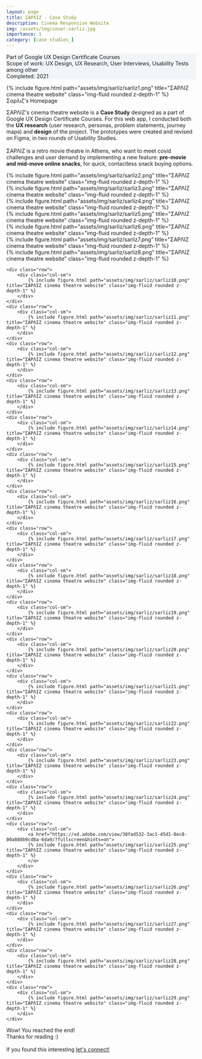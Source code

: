 ```yaml
---
layout: page
title: ΣΑΡΛΙΖ - Case Study
description: Cinema Responsive Website
img: /assets/img/cover-sarliz.jpg
importance: 1
category: [case studies_]
---
```

<div class="px-3 pt-3 pb-1 mb-3 rounded" style="background-color: rgba(43, 86, 127, .05);">
    <p>
    Part of Google UX Design Certificate Courses<br>
    Scope of work: UX Design, UX Research, User Interviews, Usability Tests among other<br>
    Completed: 2021<br>
    </p>
 </div>

<div class="row">
    <div class="col-sm mt-md-0">
        {% include figure.html path="assets/img/sarliz/sarliz1.png" title="ΣΑΡΛΙΖ cinema theatre website" class="img-fluid rounded z-depth-1" %}
    </div>
</div>
<div class="caption">
    Σαρλιζ's Homepage
</div>

<div class="row text-md-center justify-content-center">
    <div class="col-lg-8">
        <p>ΣΑΡΛΙΖ's cinema theatre website is a <b>Case Study</b> designed as a part of Google UX Design Certificate Courses. For this web app, I conducted both the <b>UX research</b> (user research, personas, problem statements, journey maps) and <b>design</b> of the project. The prototypes were created and revised on Figma, in two rounds of Usability Studies.<br><br>    
        ΣΑΡΛΙΖ is a retro movie theatre in Athens, who want to meet covid challenges and user demand by implementing a new feature: <b>pre-movie and mid-move online snacks</b>, for quick, contactless snack buying options.</p>
    </div>    
</div>

<div class="text-center">
    <div class="row">
        <div class="col-sm mt-4">
            {% include figure.html path="assets/img/sarliz/sarliz2.png" title="ΣΑΡΛΙΖ cinema theatre website" class="img-fluid rounded z-depth-1" %}
        </div>
    </div>
    <div class="row">
        <div class="col-sm">
            {% include figure.html path="assets/img/sarliz/sarliz3.png" title="ΣΑΡΛΙΖ cinema theatre website" class="img-fluid rounded z-depth-1" %}
        </div>
    </div>
    <div class="row">
        <div class="col-sm">
            {% include figure.html path="assets/img/sarliz/sarliz4.png" title="ΣΑΡΛΙΖ cinema theatre website" class="img-fluid rounded z-depth-1" %}
        </div>
    </div>
    <div class="row">
        <div class="col-sm">
            {% include figure.html path="assets/img/sarliz/sarliz5.png" title="ΣΑΡΛΙΖ cinema theatre website" class="img-fluid rounded z-depth-1" %}
        </div>
    </div>
    <div class="row">
        <div class="col-sm">
            {% include figure.html path="assets/img/sarliz/sarliz6.png" title="ΣΑΡΛΙΖ cinema theatre website" class="img-fluid rounded z-depth-1" %}
        </div>
    </div>
    <div class="row">
        <div class="col-sm">
            {% include figure.html path="assets/img/sarliz/sarliz7.png" title="ΣΑΡΛΙΖ cinema theatre website" class="img-fluid rounded z-depth-1" %}
        </div>
    </div>
    <div class="row">
        <div class="col-sm">
            {% include figure.html path="assets/img/sarliz/sarliz8.png" title="ΣΑΡΛΙΖ cinema theatre website" class="img-fluid rounded z-depth-1" %}
        </div>
    </div>
    
    <div class="row">
        <div class="col-sm">
            {% include figure.html path="assets/img/sarliz/sarliz10.png" title="ΣΑΡΛΙΖ cinema theatre website" class="img-fluid rounded z-depth-1" %}
        </div>
    </div>
    <div class="row">
        <div class="col-sm">
            {% include figure.html path="assets/img/sarliz/sarliz11.png" title="ΣΑΡΛΙΖ cinema theatre website" class="img-fluid rounded z-depth-1" %}
        </div>
    </div>
    <div class="row">
        <div class="col-sm">
            {% include figure.html path="assets/img/sarliz/sarliz12.png" title="ΣΑΡΛΙΖ cinema theatre website" class="img-fluid rounded z-depth-1" %}
        </div>
    </div>
    <div class="row">
        <div class="col-sm">
            {% include figure.html path="assets/img/sarliz/sarliz13.png" title="ΣΑΡΛΙΖ cinema theatre website" class="img-fluid rounded z-depth-1" %}
        </div>
    </div>
    <div class="row">
        <div class="col-sm">
            {% include figure.html path="assets/img/sarliz/sarliz14.png" title="ΣΑΡΛΙΖ cinema theatre website" class="img-fluid rounded z-depth-1" %}
        </div>
    </div>
    <div class="row">
        <div class="col-sm">
            {% include figure.html path="assets/img/sarliz/sarliz15.png" title="ΣΑΡΛΙΖ cinema theatre website" class="img-fluid rounded z-depth-1" %}
        </div>
    </div>
    <div class="row">
        <div class="col-sm">
            {% include figure.html path="assets/img/sarliz/sarliz16.png" title="ΣΑΡΛΙΖ cinema theatre website" class="img-fluid rounded z-depth-1" %}
        </div>
    </div>
    <div class="row">
        <div class="col-sm">
            {% include figure.html path="assets/img/sarliz/sarliz17.png" title="ΣΑΡΛΙΖ cinema theatre website" class="img-fluid rounded z-depth-1" %}
        </div>
    </div>
    <div class="row">
        <div class="col-sm">
            {% include figure.html path="assets/img/sarliz/sarliz18.png" title="ΣΑΡΛΙΖ cinema theatre website" class="img-fluid rounded z-depth-1" %}
        </div>
    </div>
    <div class="row">
        <div class="col-sm">
            {% include figure.html path="assets/img/sarliz/sarliz19.png" title="ΣΑΡΛΙΖ cinema theatre website" class="img-fluid rounded z-depth-1" %}
        </div>
    </div>
    <div class="row">
        <div class="col-sm">
            {% include figure.html path="assets/img/sarliz/sarliz20.png" title="ΣΑΡΛΙΖ cinema theatre website" class="img-fluid rounded z-depth-1" %}
        </div>
    </div>
    <div class="row">
        <div class="col-sm">
            {% include figure.html path="assets/img/sarliz/sarliz21.png" title="ΣΑΡΛΙΖ cinema theatre website" class="img-fluid rounded z-depth-1" %}
        </div>
    </div>
    <div class="row">
        <div class="col-sm">
            {% include figure.html path="assets/img/sarliz/sarliz22.png" title="ΣΑΡΛΙΖ cinema theatre website" class="img-fluid rounded z-depth-1" %}
        </div>
    </div>
    <div class="row">
        <div class="col-sm">
            {% include figure.html path="assets/img/sarliz/sarliz23.png" title="ΣΑΡΛΙΖ cinema theatre website" class="img-fluid rounded z-depth-1" %}
        </div>
    </div>
    <div class="row">
        <div class="col-sm">
            {% include figure.html path="assets/img/sarliz/sarliz24.png" title="ΣΑΡΛΙΖ cinema theatre website" class="img-fluid rounded z-depth-1" %}
        </div>
    </div>
    <div class="row">
        <div class="col-sm">
            <a href="https://xd.adobe.com/view/38fad532-3ac1-45d1-8ec8-00a888b9cd8a-6da9/?fullscreen&hints=on">
            {% include figure.html path="assets/img/sarliz/sarliz25.png" title="ΣΑΡΛΙΖ cinema theatre website" class="img-fluid rounded z-depth-1" %}
            </a>
        </div>
    </div>
    <div class="row">
        <div class="col-sm">
            {% include figure.html path="assets/img/sarliz/sarliz26.png" title="ΣΑΡΛΙΖ cinema theatre website" class="img-fluid rounded z-depth-1" %}
        </div>
    </div>
    <div class="row">
        <div class="col-sm">
            {% include figure.html path="assets/img/sarliz/sarliz27.png" title="ΣΑΡΛΙΖ cinema theatre website" class="img-fluid rounded z-depth-1" %}
        </div>
    </div>
    <div class="row">
        <div class="col-sm">
            {% include figure.html path="assets/img/sarliz/sarliz28.png" title="ΣΑΡΛΙΖ cinema theatre website" class="img-fluid rounded z-depth-1" %}
        </div>
    </div>
    <div class="row">
        <div class="col-sm">
            {% include figure.html path="assets/img/sarliz/sarliz29.png" title="ΣΑΡΛΙΖ cinema theatre website" class="img-fluid rounded z-depth-1" %}
        </div>
    </div>
</div>

<div class="row text-md-center justify-content-center">
    <div class="col-lg-8">
        <p>Wow! You reached the end!<br>Thanks for reading :)<br><br>
        If you found this interesting <a href="https://www.linkedin.com/in/jlioliou/">let's connect!</a></p>
    </div>    
</div>

